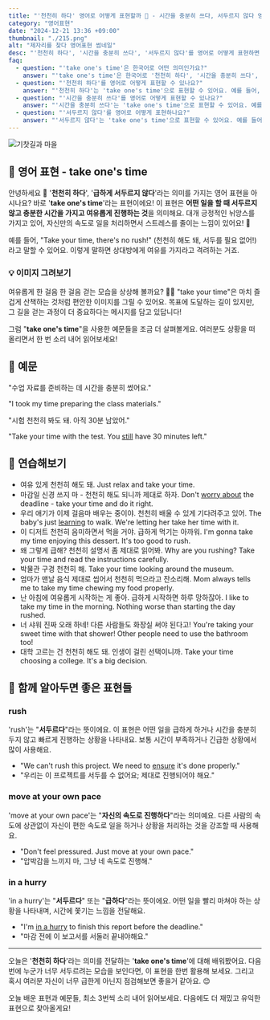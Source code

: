 ```yaml
---
title: "'천천히 하다' 영어로 어떻게 표현할까 🐌 - 시간을 충분히 쓰다, 서두르지 않다 영어로"
category: "영어표현"
date: "2024-12-21 13:36 +09:00"
thumbnail: "./215.png"
alt: "제자리를 찾다 영어표현 썸네일"
desc: "'천천히 하다', '시간을 충분히 쓰다', '서두르지 않다'를 영어로 어떻게 표현하면 좋을까요? '이 문제는 천천히 해도 괜찮아', '시험 준비는 시간을 충분히 써야 해', '이 프로젝트는 서두르지 말고 천천히 진행해' 등을 영어로 표현하는 법을 배워봅시다. 다양한 예문을 통해서 연습하고 본인의 표현으로 만들어 보세요."
faq:
  - question: "'take one's time'은 한국어로 어떤 의미인가요?"
    answer: "'take one's time'은 한국어로 '천천히 하다', '시간을 충분히 쓰다', '서두르지 않다' 등으로 번역될 수 있어요. 어떤 일을 할 때 급하지 않게 여유를 가지고 진행하는 것을 의미해요."
  - question: "'천천히 하다'를 영어로 어떻게 표현할 수 있나요?"
    answer: "'천천히 하다'는 'take one's time'으로 표현할 수 있어요. 예를 들어, '이 문제는 천천히 해도 괜찮아'는 'You can take your time with this problem'으로 말할 수 있어요."
  - question: "'시간을 충분히 쓰다'를 영어로 어떻게 표현할 수 있나요?"
    answer: "'시간을 충분히 쓰다'는 'take one's time'으로 표현할 수 있어요. 예를 들어, '시험 준비는 시간을 충분히 써야 해'는 'You should take your time preparing for the exam'으로 말할 수 있어요."
  - question: "'서두르지 않다'를 영어로 어떻게 표현하나요?"
    answer: "'서두르지 않다'는 'take one's time'으로 표현할 수 있어요. 예를 들어, '이 프로젝트는 서두르지 말고 천천히 진행해'는 'Take your time with this project'로 표현할 수 있어요."
---
```


![기찻길과 마을](./215-1.jpg)

## 🌟 영어 표현 - take one's time

안녕하세요 👋 '**천천히 하다**', '**급하게 서두르지 않다**'라는 의미를 가지는 영어 표현을 아시나요? 바로 '**take one's time**'라는 표현이에요! 이 표현은 **어떤 일을 할 때 서두르지 않고 충분한 시간을 가지고 여유롭게 진행하는 것**을 의미해요. 대개 긍정적인 뉘앙스를 가지고 있어, 자신만의 속도로 일을 처리하면서 스트레스를 줄이는 느낌이 있어요! 🌼

예를 들어, "Take your time, there's no rush!" (천천히 해도 돼, 서두를 필요 없어!)라고 말할 수 있어요. 이렇게 말하면 상대방에게 여유를 가지라고 격려하는 거죠.

### 💡 이미지 그려보기

여유롭게 한 걸음 한 걸음 걷는 모습을 상상해 볼까요? 🚶‍♂️ "take your time"은 마치 즐겁게 산책하는 것처럼 편안한 이미지를 그릴 수 있어요. 목표에 도달하는 길이 있지만, 그 길을 걷는 과정이 더 중요하다는 메시지를 담고 있답니다!

그럼 "**take one's time**"을 사용한 예문들을 조금 더 살펴볼게요. 여러분도 상황을 떠올리면서 한 번 소리 내어 읽어보세요!

## 📖 예문

"수업 자료를 준비하는 데 시간을 충분히 썼어요."

"I took my time preparing the class materials."

"시험 천천히 봐도 돼. 아직 30분 남았어."

"Take your time with the test. You <a href="/blog/in-english/254.still/">still</a> have 30 minutes left."

## 💬 연습해보기

<ul data-interactive-list>
  <li data-interactive-item>
    <span data-toggler>여유 있게 천천히 해도 돼.</span>
    <span data-answer>Just relax and take your time.</span>
  </li>
  <li data-interactive-item>
    <span data-toggler>마감일 신경 쓰지 마 - 천천히 해도 되니까 제대로 하자.</span>
    <span data-answer>Don't <a href="/blog/in-english/209.worry-about/">worry about</a> the deadline - take your time and do it right.</span>
  </li>
  <li data-interactive-item>
    <span data-toggler>우리 애기가 이제 걸음마 배우는 중이야. 천천히 배울 수 있게 기다려주고 있어.</span>
    <span data-answer>The baby's just <a href="/blog/in-english/245.learn/">learning</a> to walk. We're letting her take her time with it.</span>
  </li>
  <li data-interactive-item>
    <span data-toggler>이 디저트 천천히 음미하면서 먹을 거야. 급하게 먹기는 아까워.</span>
    <span data-answer>I'm gonna take my time enjoying this dessert. It's too good to rush.</span>
  </li>
  <li data-interactive-item>
    <span data-toggler>왜 그렇게 급해? 천천히 설명서 좀 제대로 읽어봐.</span>
    <span data-answer>Why are you rushing? Take your time and read the instructions carefully.</span>
  </li>
  <li data-interactive-item>
    <span data-toggler>박물관 구경 천천히 해.</span>
    <span data-answer>Take your time looking around the museum.</span>
  </li>
  <li data-interactive-item>
    <span data-toggler>엄마가 맨날 음식 제대로 씹어서 천천히 먹으라고 잔소리해.</span>
    <span data-answer>Mom always tells me to take my time chewing my food properly.</span>
  </li>
  <li data-interactive-item>
    <span data-toggler>난 아침에 여유롭게 시작하는 게 좋아. 급하게 시작하면 하루 망하잖아.</span>
    <span data-answer>I like to take my time in the morning. Nothing worse than starting the day rushed.</span>
  </li>
  <li data-interactive-item>
    <span data-toggler>너 샤워 진짜 오래 하네! 다른 사람들도 화장실 써야 된다고!</span>
    <span data-answer>You're taking your sweet time with that shower! Other people need to use the bathroom too!</span>
  </li>
  <li data-interactive-item>
    <span data-toggler>대학 고르는 건 천천히 해도 돼. 인생이 걸린 선택이니까.</span>
    <span data-answer>Take your time choosing a college. It's a big decision.</span>
  </li>
</ul>

## 🤝 함께 알아두면 좋은 표현들

### rush

'rush'는 "**서두르다**"라는 뜻이에요. 이 표현은 어떤 일을 급하게 하거나 시간을 충분히 두지 않고 빠르게 진행하는 상황을 나타내요. 보통 시간이 부족하거나 긴급한 상황에서 많이 사용해요.

- "We can't rush this project. We need to [ensure](/blog/in-english/356.ensure/) it's done properly."
- "우리는 이 프로젝트를 서두를 수 없어요; 제대로 진행되어야 해요."

### move at your own pace

'move at your own pace'는 "**자신의 속도로 진행하다**"라는 의미예요. 다른 사람의 속도에 상관없이 자신이 편한 속도로 일을 하거나 상황을 처리하는 것을 강조할 때 사용해요.

- "Don't feel pressured. Just move at your own pace."
- "압박감을 느끼지 마, 그냥 네 속도로 진행해."

### in a hurry

'in a hurry'는 "**서두르다**" 또는 "**급하다**"라는 뜻이에요. 어떤 일을 빨리 마쳐야 하는 상황을 나타내며, 시간에 쫓기는 느낌을 전달해요.

- "I'm [in a hurry](/blog/in-english/174.in-a-hurry/) to finish this report before the deadline."
- "마감 전에 이 보고서를 서둘러 끝내야해요."

---

오늘은 '**천천히 하다**'라는 의미를 전달하는 '**take one's time**'에 대해 배워봤어요. 다음번에 누군가 너무 서두르려는 모습을 보인다면, 이 표현을 한번 활용해 보세요. 그리고 혹시 여러분 자신이 너무 급한게 아닌지 점검해보면 좋을거 같아요. 😊

오늘 배운 표현과 예문들, 최소 3번씩 소리 내어 읽어보세요. 다음에도 더 재밌고 유익한 표현으로 찾아올게요!
